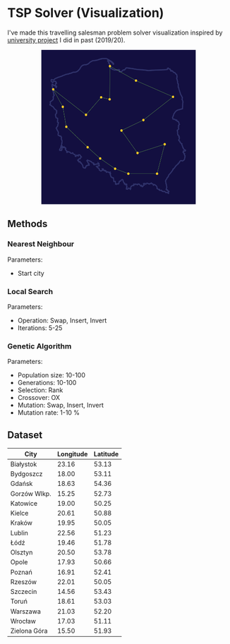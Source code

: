 # TSP Solver (Visualization)

I've made this travelling salesman problem solver visualization inspired by [university project](https://github.com/KarolJaskolka/TravellingSalesmanProblem) I did in past (2019/20).

<p align="center">
  <img width="350" height="350" src="docs/solution.PNG">
</p>

## Methods

### Nearest Neighbour

Parameters: 

- Start city
### Local Search

Parameters: 

- Operation: Swap, Insert, Invert
- Iterations: 5-25

### Genetic Algorithm

Parameters: 

- Population size: 10-100
- Generations: 10-100
- Selection: Rank
- Crossover: OX
- Mutation: Swap, Insert, Invert
- Mutation rate: 1-10 %

## Dataset



| City  | Longitude | Latitude |
| ------------ | ----- | ----- |
| Białystok    | 23.16 | 53.13 |
| Bydgoszcz    | 18.00 | 53.11 |
| Gdańsk       | 18.63 | 54.36 |
| Gorzów Wlkp. | 15.25 | 52.73 |
| Katowice     | 19.00 | 50.25 |
| Kielce       | 20.61 | 50.88 |
| Kraków       | 19.95 | 50.05 |
| Lublin       | 22.56 | 51.23 |
| Łódź         | 19.46 | 51.78 |
| Olsztyn      | 20.50 | 53.78 |
| Opole        | 17.93 | 50.66 |
| Poznań       | 16.91 | 52.41 |
| Rzeszów      | 22.01 | 50.05 |
| Szczecin     | 14.56 | 53.43 |
| Toruń        | 18.61 | 53.03 |
| Warszawa     | 21.03 | 52.20 |
| Wrocław      | 17.03 | 51.11 |
| Zielona Góra | 15.50 | 51.93 |
